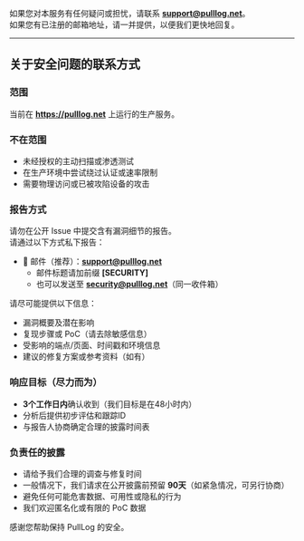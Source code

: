 如果您对本服务有任何疑问或担忧，请联系 **support@pulllog.net**。  
如果您有已注册的邮箱地址，请一并提供，以便我们更快地回复。

---

## 关于安全问题的联系方式

### 范围
当前在 **https://pulllog.net** 上运行的生产服务。

### 不在范围
- 未经授权的主动扫描或渗透测试  
- 在生产环境中尝试绕过认证或速率限制  
- 需要物理访问或已被攻陷设备的攻击  

### 报告方式
请勿在公开 Issue 中提交含有漏洞细节的报告。  
请通过以下方式私下报告：

- 📧 邮件（推荐）：**support@pulllog.net**  
  - 邮件标题请加前缀 **[SECURITY]**  
  - 也可以发送至 **security@pulllog.net**（同一收件箱）  

请尽可能提供以下信息：
- 漏洞概要及潜在影响  
- 复现步骤或 PoC（请去除敏感信息）  
- 受影响的端点/页面、时间戳和环境信息  
- 建议的修复方案或参考资料（如有）  

### 响应目标（尽力而为）
- **3个工作日内**确认收到（我们目标是在48小时内）  
- 分析后提供初步评估和跟踪ID  
- 与报告人协商确定合理的披露时间表  

### 负责任的披露
- 请给予我们合理的调查与修复时间  
- 一般情况下，我们请求在公开披露前预留 **90天**（如紧急情况，可另行协商）  
- 避免任何可能危害数据、可用性或隐私的行为  
- 我们欢迎匿名化或有限的 PoC 数据  

感谢您帮助保持 PullLog 的安全。
